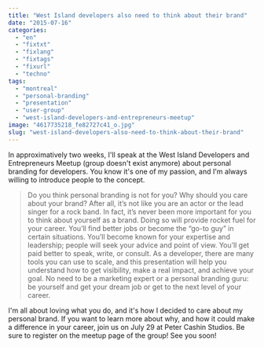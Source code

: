 ```yaml
---
title: "West Island developers also need to think about their brand"
date: "2015-07-16"
categories: 
  - "en"
  - "fixtxt"
  - "fixlang"
  - "fixtags"
  - "fixurl"
  - "techno"
tags: 
  - "montreal"
  - "personal-branding"
  - "presentation"
  - "user-group"
  - "west-island-developers-and-entrepreneurs-meetup"
image: "4617735218_fe82727c41_o.jpg"
slug: "west-island-developers-also-need-to-think-about-their-brand"
---
```


In approximatively two weeks, I'll speak at the West Island Developers and Entrepreneurs Meetup (group doesn't exist anymore) about personal branding for developers. You know it's one of my passion, and I'm always willing to introduce people to the concept.

> Do you think personal branding is not for you? Why should you care about your brand? After all, it’s not like you are an actor or the lead singer for a rock band. In fact, it’s never been more important for you to think about yourself as a brand. Doing so will provide rocket fuel for your career. You’ll find better jobs or become the “go-to guy” in certain situations. You’ll become known for your expertise and leadership; people will seek your advice and point of view. You’ll get paid better to speak, write, or consult. As a developer, there are many tools you can use to scale, and this presentation will help you understand how to get visibility, make a real impact, and achieve your goal. No need to be a marketing expert or a personal branding guru: be yourself and get your dream job or get to the next level of your career.

I'm all about loving what you do, and it's how I decided to care about my personal brand. If you want to learn more about why, and how it could make a difference in your career, join us on July 29 at Peter Cashin Studios. Be sure to register on the meetup page of the group! See you soon!

